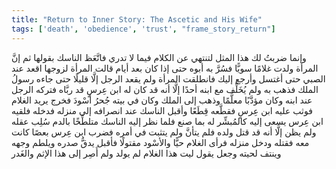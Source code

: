 ```yaml
---
title: "Return to Inner Story: The Ascetic and His Wife"
tags: ['death', 'obedience', 'trust', "frame_story_return"]
---
```


 وإنما ضربتُ لك هذا المثل لتنتهي عن الكلام فيما لا تدري فاتَّعَظ الناسك بقولها ثم إنَّ المرأة ولدت غلامًا سويًّا فسُرَّ به أبوه حتى إذا كان بعد أيام قالت المرأة لزوجها اقعد عند الصبي حتى أغتسل وأرجع إليك فانطلقت المرأة ولم يقعد الرجل إلَّا قليلًا حتى جاءه رسولُ الملك فذهب به ولم يُخَلِّف مع ابنه أحدًا إلَّا أنه قد كان له ابن عِرسٍ قد ربَّاه فتركه الرجل عند ابنه وكان مؤدَّبًا معلَّمًا وذهب إلى الملك
وكان في بيته جُحرُ أسْودَ فخرج يريد الغلام فوثب عليه ابن عِرسٍ فقطَّعه قِطَعًا
وأقبل الناسك عند انصرافه إلى منزله فدخله فلقيه ابن عِرس يسعى إليه كالمُبشِّر له بما صنع فلما نظر إليه الناسك متلطِّخًا بالدم سُلِب عقله ولم يظن إلَّا أنه قد قتل ولده فلم يتأنَّ ولم يتثبت في أمره فضرب ابن عِرس بعصًا كانت معه فقتله
ودخل منزله فرأى الغلام حيًّا والأسْود مقتولًا فأقبل يدقُّ صدره ويلطم وجهه وينتف لحيته وجعل يقول ليت هذا الغلام لم يولد ولم أَصِر إلى هذا الإثم والغَدر
